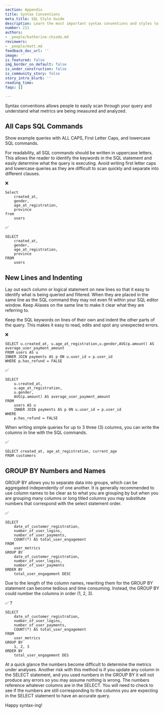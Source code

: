 ```yaml
---
section: Appendix
title: Syntax Conventions
meta_title: SQL Style Guide
description: Learn the most important syntax conventions and styles to writing SQL
number: 211
authors:
- _people/katherine-chiodo.md
reviewers:
- _people/matt.md
feedback_doc_url: ''
image: ''
is_featured: false
img_border_on_default: false
is_under_construction: false
is_community_story: false
story_intro_blurb: ''
reading_time: 
faqs: []

---
```

Syntax conventions allows people to easily scan through your query and understand what metrics are being measured and analyzed.

## All Caps SQL Commands

Show example queries with ALL CAPS, First Letter Caps, and lowercase SQL commands.

For readability, all SQL commands should be written in uppercase letters. This allows the reader to identify the keywords in the SQL statement and easily determine what the query is executing. Avoid writing first letter caps and lowercase queries as they are difficult to scan quickly and separate into different clauses.

❌
```
Select 
    created_at, 
    gender, 
    age_at_registration, 
    province
from 
    users
```
✅
```
SELECT 
	created_at, 
	gender, 
	age_at_registration, 
	province
FROM 
	users
```
## New Lines and Indenting

Lay out each column or logical statement on new lines so that it easy to identify what is being queried and filtered. When they are placed in the same line as the SQL command they may not even fit within your SQL editor window. Keep Aliases on the same line to make it clear what they are referring to.

Keep the SQL keywords on lines of their own and indent the other parts of the query. This makes it easy to read, edits and spot any unexpected errors.

❌
```
SELECT u.created_at, u.age_at_registration,u.gender,AVG(p.amount) AS average_user_payment_amount
FROM users AS u
INNER JOIN payments AS p ON u.user_id = p.user_id
WHERE p.has_refund = FALSE
```
✅
```
SELECT
	u.created_at,
	u.age_at_registration,
	u.gender,
	AVG(p.amount) AS average_user_payment_amount
FROM
	users AS u
	INNER JOIN payments AS p ON u.user_id = p.user_id
WHERE
	p.has_refund = FALSE
```
When writing simple queries for up to 3 three (3) columns, you can write the columns in line with the SQL commands. 

✅
```
SELECT created_at, age_at_registration, current_age
FROM customers
```
## GROUP BY Numbers and Names

GROUP BY allows you to separate data into groups, which can be aggregated independently of one another. It is generally recommended to  use column names to be clear as to what you are grouping by but when you are grouping many columns or long titled columns you may substitute numbers that correspond with the select statement order.

✅
```
SELECT
	date_of_customer_registration,
	number_of_user_logins,
	number_of_user_payments,
	COUNT(*) AS total_user_engagement
FROM
	user_metrics
GROUP BY
	date_of_customer_registration,
	number_of_user_logins,
	number_of_user_payments
ORDER BY
	total_user_engagement DESC
```
Due to the length of the column names, rewriting them for the GROUP BY statement can become tedious and time consuming. Instead, the GROUP BY could number the columns in order (1, 2, 3).

✅ ?
```
SELECT
	date_of_customer_registration,
	number_of_user_logins,
	number_of_user_payments,
	COUNT(*) AS total_user_engagement
FROM
	user_metrics
GROUP BY
	1, 2, 3
ORDER BY
	total_user_engagement DES
```
At a quick glance the numbers become difficult to determine the metrics under analyses. Another risk with this method is if you update any column in the SELECT statement, and you used numbers in the GROUP BY it will not produce any errors so you may assume nothing is wrong. The numbers reference whatever columns are in the SELECT. You will need to check to see if the numbers are still corresponding to the columns you are expecting in the SELECT statement to have an accurate query.

Happy syntax-ing!